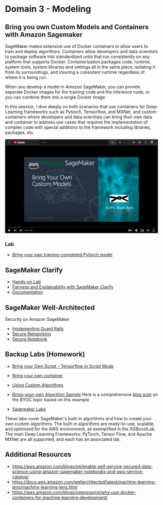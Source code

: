 # Domain 3 - Modeling

## Bring you own Custom Models and Containers with Amazon Sagemaker

SageMaker makes extensive use of Docker containers to allow users to train and deploy algorithms. Containers allow developers and data scientists to package software into standardized units that run consistently on any platform that supports Docker. Containerization packages code, runtime, system tools, system libraries and settings all in the same place, isolating it from its surroundings, and insuring a consistent runtime regardless of where it is being run.

When you develop a model in Amazon SageMaker, you can provide separate Docker images for the training code and the inference code, or you can combine them into a single Docker image.

In this session, I dive deeply on both scenarios that use containers for Deep Learning frameworks such as Pytorch, Tensorflow, and MXNet, and custom containers where developers and data scientists can bring their own data and container to address use cases that requires the implementation of complex code with special additions to the framework including libraries, packages, etc.

[![Bring you own Custom Models and Containers with Amazon Sagemaker](../../images/bringyourowncustommodel_youtube.png)](https://youtu.be/lCjDikW20IQ)

### Lab
- [Bring your own training-completed Pytorch model](https://github.com/aboavent/ai-ml-bb-2021/tree/main/week1/day3/amazon-sagemaker-custom-container)

## SageMaker Clarify
- [Hands-on Lab](https://sagemaker-immersionday.workshop.aws/en/lab5.html)
- [Fairness and Explainability with SageMaker Clarify](https://github.com/pedrosola/bbmlaws/blob/master/bias_and_explainability.ipynb) 
- [Documentation](https://sagemaker-examples.readthedocs.io/en/latest/sagemaker_processing/fairness_and_explainability/fairness_and_explainability.html)


## SageMaker Well-Architected

Security on Amazon SageMaker 
- [Implementing Guard Rails](https://d96a2n0rdrgcs.cloudfront.net/security_for_sysops/best_practice.html)
- [Secure Networking](https://d96a2n0rdrgcs.cloudfront.net/security_for_sysops/team_resources.html)
- [Secure Notebook](https://d96a2n0rdrgcs.cloudfront.net/security_for_sysops/secure_notebook.html)

## Backup Labs (Homework)

- [Bring your Own Script - Tensorflow in Script Mode](https://sagemaker-immersionday.workshop.aws/en/lab3/option2.html)

- [Bring your own container](https://sagemaker-immersionday.workshop.aws/en/lab3/option1.html)

- [Using Custom Algorithms](https://sagemaker-workshop.com/custom.html)

- [Bring-your-own Algorithm Sample](https://github.com/aws/amazon-sagemaker-examples/tree/master/advanced_functionality/scikit_bring_your_own/container)
Here is a comprehensive [blog post](https://aws.amazon.com/blogs/machine-learning/train-and-host-scikit-learn-models-in-amazon-sagemaker-by-building-a-scikit-docker-container/) on the BYOC topic based on this example 

- [Sagemaker Labs](https://catalog.us-east-1.prod.workshops.aws/v2/workshops/6ff48ab1-6732-4108-afaa-b598665fb4b0/en-US/sagemaker-labs)

These labs cover SageMaker's built-in algortihms and how to create your own custom algorithms. The built-in algorithms are ready-to-use, scalable, and optimized for the AWS environment, as exemplified in the XGBoostLab. The main Deep Learning Frameworks: PyTorch, Tensor Flow, and Apache MXNet are all supported, and each has an associated lab.

## Additional Resources
- https://aws.amazon.com/blogs/mt/enable-self-service-secured-data-science-using-amazon-sagemaker-notebooks-and-aws-service-catalog/
- https://docs.aws.amazon.com/wellarchitected/latest/machine-learning-lens/machine-learning-lens.html
- https://aws.amazon.com/blogs/opensource/why-use-docker-containers-for-machine-learning-development/



